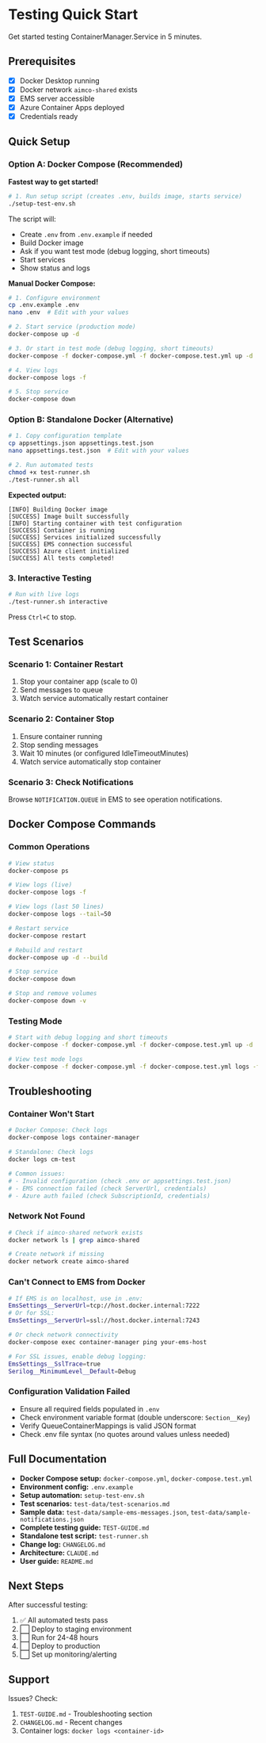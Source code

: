 # Testing Quick Start

Get started testing ContainerManager.Service in 5 minutes.

## Prerequisites

- [x] Docker Desktop running
- [x] Docker network `aimco-shared` exists
- [x] EMS server accessible
- [x] Azure Container Apps deployed
- [x] Credentials ready

## Quick Setup

### Option A: Docker Compose (Recommended)

**Fastest way to get started!**

```bash
# 1. Run setup script (creates .env, builds image, starts service)
./setup-test-env.sh
```

The script will:
- Create `.env` from `.env.example` if needed
- Build Docker image
- Ask if you want test mode (debug logging, short timeouts)
- Start services
- Show status and logs

**Manual Docker Compose:**

```bash
# 1. Configure environment
cp .env.example .env
nano .env  # Edit with your values

# 2. Start service (production mode)
docker-compose up -d

# 3. Or start in test mode (debug logging, short timeouts)
docker-compose -f docker-compose.yml -f docker-compose.test.yml up -d

# 4. View logs
docker-compose logs -f

# 5. Stop service
docker-compose down
```

### Option B: Standalone Docker (Alternative)

```bash
# 1. Copy configuration template
cp appsettings.json appsettings.test.json
nano appsettings.test.json  # Edit with your values

# 2. Run automated tests
chmod +x test-runner.sh
./test-runner.sh all
```

**Expected output:**
```
[INFO] Building Docker image
[SUCCESS] Image built successfully
[INFO] Starting container with test configuration
[SUCCESS] Container is running
[SUCCESS] Services initialized successfully
[SUCCESS] EMS connection successful
[SUCCESS] Azure client initialized
[SUCCESS] All tests completed!
```

### 3. Interactive Testing

```bash
# Run with live logs
./test-runner.sh interactive
```

Press `Ctrl+C` to stop.

## Test Scenarios

### Scenario 1: Container Restart
1. Stop your container app (scale to 0)
2. Send messages to queue
3. Watch service automatically restart container

### Scenario 2: Container Stop
1. Ensure container running
2. Stop sending messages
3. Wait 10 minutes (or configured IdleTimeoutMinutes)
4. Watch service automatically stop container

### Scenario 3: Check Notifications
Browse `NOTIFICATION.QUEUE` in EMS to see operation notifications.

## Docker Compose Commands

### Common Operations
```bash
# View status
docker-compose ps

# View logs (live)
docker-compose logs -f

# View logs (last 50 lines)
docker-compose logs --tail=50

# Restart service
docker-compose restart

# Rebuild and restart
docker-compose up -d --build

# Stop service
docker-compose down

# Stop and remove volumes
docker-compose down -v
```

### Testing Mode
```bash
# Start with debug logging and short timeouts
docker-compose -f docker-compose.yml -f docker-compose.test.yml up -d

# View test mode logs
docker-compose -f docker-compose.yml -f docker-compose.test.yml logs -f
```

## Troubleshooting

### Container Won't Start
```bash
# Docker Compose: Check logs
docker-compose logs container-manager

# Standalone: Check logs
docker logs cm-test

# Common issues:
# - Invalid configuration (check .env or appsettings.test.json)
# - EMS connection failed (check ServerUrl, credentials)
# - Azure auth failed (check SubscriptionId, credentials)
```

### Network Not Found
```bash
# Check if aimco-shared network exists
docker network ls | grep aimco-shared

# Create network if missing
docker network create aimco-shared
```

### Can't Connect to EMS from Docker
```bash
# If EMS is on localhost, use in .env:
EmsSettings__ServerUrl=tcp://host.docker.internal:7222
# Or for SSL:
EmsSettings__ServerUrl=ssl://host.docker.internal:7243

# Or check network connectivity
docker-compose exec container-manager ping your-ems-host

# For SSL issues, enable debug logging:
EmsSettings__SslTrace=true
Serilog__MinimumLevel__Default=Debug
```

### Configuration Validation Failed
- Ensure all required fields populated in `.env`
- Check environment variable format (double underscore: `Section__Key`)
- Verify QueueContainerMappings is valid JSON format
- Check .env file syntax (no quotes around values unless needed)

## Full Documentation

- **Docker Compose setup:** `docker-compose.yml`, `docker-compose.test.yml`
- **Environment config:** `.env.example`
- **Setup automation:** `setup-test-env.sh`
- **Test scenarios:** `test-data/test-scenarios.md`
- **Sample data:** `test-data/sample-ems-messages.json`, `test-data/sample-notifications.json`
- **Complete testing guide:** `TEST-GUIDE.md`
- **Standalone test script:** `test-runner.sh`
- **Change log:** `CHANGELOG.md`
- **Architecture:** `CLAUDE.md`
- **User guide:** `README.md`

## Next Steps

After successful testing:
1. ✅ All automated tests pass
2. ⬜ Deploy to staging environment
3. ⬜ Run for 24-48 hours
4. ⬜ Deploy to production
5. ⬜ Set up monitoring/alerting

## Support

Issues? Check:
1. `TEST-GUIDE.md` - Troubleshooting section
2. `CHANGELOG.md` - Recent changes
3. Container logs: `docker logs <container-id>`